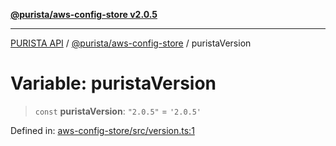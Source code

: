 [**@purista/aws-config-store v2.0.5**](../README.md)

***

[PURISTA API](../../../packages.md) / [@purista/aws-config-store](../README.md) / puristaVersion

# Variable: puristaVersion

> `const` **puristaVersion**: `"2.0.5"` = `'2.0.5'`

Defined in: [aws-config-store/src/version.ts:1](https://github.com/puristajs/purista/blob/master/packages/aws-config-store/src/version.ts#L1)
